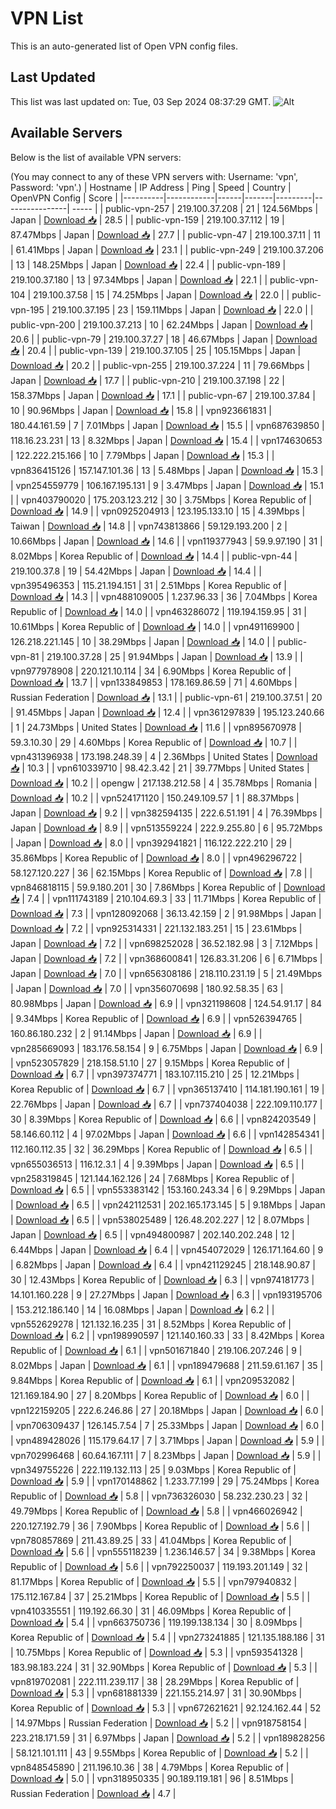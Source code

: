 # VPN List

This is an auto-generated list of Open VPN config files.

## Last Updated

This list was last updated on: Tue, 03 Sep 2024 08:37:29 GMT.
![Alt](https://repobeats.axiom.co/api/embed/186b98318ef1479477931607c1ad7d823f12451f.svg "Repobeats analytics image")

## Available Servers

Below is the list of available VPN servers:

(You may connect to any of these VPN servers with: Username: 'vpn', Password: 'vpn'.)
| Hostname | IP Address | Ping | Speed | Country | OpenVPN Config | Score |
|----------|------------|------|-------|---------|----------------| ----- |
| public-vpn-257 | 219.100.37.208 | 21 | 124.56Mbps | Japan | [Download 📥](./configs/server_0_JP.ovpn) | 28.5 |
| public-vpn-159 | 219.100.37.112 | 19 | 87.47Mbps | Japan | [Download 📥](./configs/server_1_JP.ovpn) | 27.7 |
| public-vpn-47 | 219.100.37.11 | 11 | 61.41Mbps | Japan | [Download 📥](./configs/server_2_JP.ovpn) | 23.1 |
| public-vpn-249 | 219.100.37.206 | 13 | 148.25Mbps | Japan | [Download 📥](./configs/server_3_JP.ovpn) | 22.4 |
| public-vpn-189 | 219.100.37.180 | 13 | 97.34Mbps | Japan | [Download 📥](./configs/server_4_JP.ovpn) | 22.1 |
| public-vpn-104 | 219.100.37.58 | 15 | 74.25Mbps | Japan | [Download 📥](./configs/server_5_JP.ovpn) | 22.0 |
| public-vpn-195 | 219.100.37.195 | 23 | 159.11Mbps | Japan | [Download 📥](./configs/server_6_JP.ovpn) | 22.0 |
| public-vpn-200 | 219.100.37.213 | 10 | 62.24Mbps | Japan | [Download 📥](./configs/server_7_JP.ovpn) | 20.6 |
| public-vpn-79 | 219.100.37.27 | 18 | 46.67Mbps | Japan | [Download 📥](./configs/server_8_JP.ovpn) | 20.4 |
| public-vpn-139 | 219.100.37.105 | 25 | 105.15Mbps | Japan | [Download 📥](./configs/server_9_JP.ovpn) | 20.2 |
| public-vpn-255 | 219.100.37.224 | 11 | 79.66Mbps | Japan | [Download 📥](./configs/server_10_JP.ovpn) | 17.7 |
| public-vpn-210 | 219.100.37.198 | 22 | 158.37Mbps | Japan | [Download 📥](./configs/server_11_JP.ovpn) | 17.1 |
| public-vpn-67 | 219.100.37.84 | 10 | 90.96Mbps | Japan | [Download 📥](./configs/server_12_JP.ovpn) | 15.8 |
| vpn923661831 | 180.44.161.59 | 7 | 7.01Mbps | Japan | [Download 📥](./configs/server_13_JP.ovpn) | 15.5 |
| vpn687639850 | 118.16.23.231 | 13 | 8.32Mbps | Japan | [Download 📥](./configs/server_14_JP.ovpn) | 15.4 |
| vpn174630653 | 122.222.215.166 | 10 | 7.79Mbps | Japan | [Download 📥](./configs/server_15_JP.ovpn) | 15.3 |
| vpn836415126 | 157.147.101.36 | 13 | 5.48Mbps | Japan | [Download 📥](./configs/server_16_JP.ovpn) | 15.3 |
| vpn254559779 | 106.167.195.131 | 9 | 3.47Mbps | Japan | [Download 📥](./configs/server_17_JP.ovpn) | 15.1 |
| vpn403790020 | 175.203.123.212 | 30 | 3.75Mbps | Korea Republic of | [Download 📥](./configs/server_18_KR.ovpn) | 14.9 |
| vpn0925204913 | 123.195.133.10 | 15 | 4.39Mbps | Taiwan | [Download 📥](./configs/server_19_TW.ovpn) | 14.8 |
| vpn743813866 | 59.129.193.200 | 2 | 10.66Mbps | Japan | [Download 📥](./configs/server_20_JP.ovpn) | 14.6 |
| vpn119377943 | 59.9.97.190 | 31 | 8.02Mbps | Korea Republic of | [Download 📥](./configs/server_21_KR.ovpn) | 14.4 |
| public-vpn-44 | 219.100.37.8 | 19 | 54.42Mbps | Japan | [Download 📥](./configs/server_22_JP.ovpn) | 14.4 |
| vpn395496353 | 115.21.194.151 | 31 | 2.51Mbps | Korea Republic of | [Download 📥](./configs/server_23_KR.ovpn) | 14.3 |
| vpn488109005 | 1.237.96.33 | 36 | 7.04Mbps | Korea Republic of | [Download 📥](./configs/server_24_KR.ovpn) | 14.0 |
| vpn463286072 | 119.194.159.95 | 31 | 10.61Mbps | Korea Republic of | [Download 📥](./configs/server_25_KR.ovpn) | 14.0 |
| vpn491169900 | 126.218.221.145 | 10 | 38.29Mbps | Japan | [Download 📥](./configs/server_26_JP.ovpn) | 14.0 |
| public-vpn-81 | 219.100.37.28 | 25 | 91.94Mbps | Japan | [Download 📥](./configs/server_27_JP.ovpn) | 13.9 |
| vpn977978908 | 220.121.10.114 | 34 | 6.90Mbps | Korea Republic of | [Download 📥](./configs/server_28_KR.ovpn) | 13.7 |
| vpn133849853 | 178.169.86.59 | 71 | 4.60Mbps | Russian Federation | [Download 📥](./configs/server_29_RU.ovpn) | 13.1 |
| public-vpn-61 | 219.100.37.51 | 20 | 91.45Mbps | Japan | [Download 📥](./configs/server_30_JP.ovpn) | 12.4 |
| vpn361297839 | 195.123.240.66 | 1 | 24.73Mbps | United States | [Download 📥](./configs/server_31_US.ovpn) | 11.6 |
| vpn895670978 | 59.3.10.30 | 29 | 4.60Mbps | Korea Republic of | [Download 📥](./configs/server_32_KR.ovpn) | 10.7 |
| vpn431396938 | 173.198.248.39 | 4 | 2.36Mbps | United States | [Download 📥](./configs/server_33_US.ovpn) | 10.3 |
| vpn610339710 | 98.42.3.42 | 21 | 39.77Mbps | United States | [Download 📥](./configs/server_34_US.ovpn) | 10.2 |
| opengw | 217.138.212.58 | 4 | 35.78Mbps | Romania | [Download 📥](./configs/server_35_RO.ovpn) | 10.2 |
| vpn524171120 | 150.249.109.57 | 1 | 88.37Mbps | Japan | [Download 📥](./configs/server_36_JP.ovpn) | 9.2 |
| vpn382594135 | 222.6.51.191 | 4 | 76.39Mbps | Japan | [Download 📥](./configs/server_37_JP.ovpn) | 8.9 |
| vpn513559224 | 222.9.255.80 | 6 | 95.72Mbps | Japan | [Download 📥](./configs/server_38_JP.ovpn) | 8.0 |
| vpn392941821 | 116.122.222.210 | 29 | 35.86Mbps | Korea Republic of | [Download 📥](./configs/server_39_KR.ovpn) | 8.0 |
| vpn496296722 | 58.127.120.227 | 36 | 62.15Mbps | Korea Republic of | [Download 📥](./configs/server_40_KR.ovpn) | 7.8 |
| vpn846818115 | 59.9.180.201 | 30 | 7.86Mbps | Korea Republic of | [Download 📥](./configs/server_41_KR.ovpn) | 7.4 |
| vpn111743189 | 210.104.69.3 | 33 | 11.71Mbps | Korea Republic of | [Download 📥](./configs/server_42_KR.ovpn) | 7.3 |
| vpn128092068 | 36.13.42.159 | 2 | 91.98Mbps | Japan | [Download 📥](./configs/server_43_JP.ovpn) | 7.2 |
| vpn925314331 | 221.132.183.251 | 15 | 23.61Mbps | Japan | [Download 📥](./configs/server_44_JP.ovpn) | 7.2 |
| vpn698252028 | 36.52.182.98 | 3 | 7.12Mbps | Japan | [Download 📥](./configs/server_45_JP.ovpn) | 7.2 |
| vpn368600841 | 126.83.31.206 | 6 | 6.71Mbps | Japan | [Download 📥](./configs/server_46_JP.ovpn) | 7.0 |
| vpn656308186 | 218.110.231.19 | 5 | 21.49Mbps | Japan | [Download 📥](./configs/server_47_JP.ovpn) | 7.0 |
| vpn356070698 | 180.92.58.35 | 63 | 80.98Mbps | Japan | [Download 📥](./configs/server_48_JP.ovpn) | 6.9 |
| vpn321198608 | 124.54.91.17 | 84 | 9.34Mbps | Korea Republic of | [Download 📥](./configs/server_49_KR.ovpn) | 6.9 |
| vpn526394765 | 160.86.180.232 | 2 | 91.14Mbps | Japan | [Download 📥](./configs/server_50_JP.ovpn) | 6.9 |
| vpn285669093 | 183.176.58.154 | 9 | 6.75Mbps | Japan | [Download 📥](./configs/server_51_JP.ovpn) | 6.9 |
| vpn523057829 | 218.158.51.10 | 27 | 9.15Mbps | Korea Republic of | [Download 📥](./configs/server_52_KR.ovpn) | 6.7 |
| vpn397374771 | 183.107.115.210 | 25 | 12.21Mbps | Korea Republic of | [Download 📥](./configs/server_53_KR.ovpn) | 6.7 |
| vpn365137410 | 114.181.190.161 | 19 | 22.76Mbps | Japan | [Download 📥](./configs/server_54_JP.ovpn) | 6.7 |
| vpn737404038 | 222.109.110.177 | 30 | 8.39Mbps | Korea Republic of | [Download 📥](./configs/server_55_KR.ovpn) | 6.6 |
| vpn824203549 | 58.146.60.112 | 4 | 97.02Mbps | Japan | [Download 📥](./configs/server_56_JP.ovpn) | 6.6 |
| vpn142854341 | 112.160.112.35 | 32 | 36.29Mbps | Korea Republic of | [Download 📥](./configs/server_57_KR.ovpn) | 6.5 |
| vpn655036513 | 116.12.3.1 | 4 | 9.39Mbps | Japan | [Download 📥](./configs/server_58_JP.ovpn) | 6.5 |
| vpn258319845 | 121.144.162.126 | 24 | 7.68Mbps | Korea Republic of | [Download 📥](./configs/server_59_KR.ovpn) | 6.5 |
| vpn553383142 | 153.160.243.34 | 6 | 9.29Mbps | Japan | [Download 📥](./configs/server_60_JP.ovpn) | 6.5 |
| vpn242112531 | 202.165.173.145 | 5 | 9.18Mbps | Japan | [Download 📥](./configs/server_61_JP.ovpn) | 6.5 |
| vpn538025489 | 126.48.202.227 | 12 | 8.07Mbps | Japan | [Download 📥](./configs/server_62_JP.ovpn) | 6.5 |
| vpn494800987 | 202.140.202.248 | 12 | 6.44Mbps | Japan | [Download 📥](./configs/server_63_JP.ovpn) | 6.4 |
| vpn454072029 | 126.171.164.60 | 9 | 6.82Mbps | Japan | [Download 📥](./configs/server_64_JP.ovpn) | 6.4 |
| vpn421129245 | 218.148.90.87 | 30 | 12.43Mbps | Korea Republic of | [Download 📥](./configs/server_65_KR.ovpn) | 6.3 |
| vpn974181773 | 14.101.160.228 | 9 | 27.27Mbps | Japan | [Download 📥](./configs/server_66_JP.ovpn) | 6.3 |
| vpn193195706 | 153.212.186.140 | 14 | 16.08Mbps | Japan | [Download 📥](./configs/server_67_JP.ovpn) | 6.2 |
| vpn552629278 | 121.132.16.235 | 31 | 8.52Mbps | Korea Republic of | [Download 📥](./configs/server_68_KR.ovpn) | 6.2 |
| vpn198990597 | 121.140.160.33 | 33 | 8.42Mbps | Korea Republic of | [Download 📥](./configs/server_69_KR.ovpn) | 6.1 |
| vpn501671840 | 219.106.207.246 | 9 | 8.02Mbps | Japan | [Download 📥](./configs/server_70_JP.ovpn) | 6.1 |
| vpn189479688 | 211.59.61.167 | 35 | 9.84Mbps | Korea Republic of | [Download 📥](./configs/server_71_KR.ovpn) | 6.1 |
| vpn209532082 | 121.169.184.90 | 27 | 8.20Mbps | Korea Republic of | [Download 📥](./configs/server_72_KR.ovpn) | 6.0 |
| vpn122159205 | 222.6.246.86 | 27 | 20.18Mbps | Japan | [Download 📥](./configs/server_73_JP.ovpn) | 6.0 |
| vpn706309437 | 126.145.7.54 | 7 | 25.33Mbps | Japan | [Download 📥](./configs/server_74_JP.ovpn) | 6.0 |
| vpn489428026 | 115.179.64.17 | 7 | 3.71Mbps | Japan | [Download 📥](./configs/server_75_JP.ovpn) | 5.9 |
| vpn702996468 | 60.64.167.111 | 7 | 8.23Mbps | Japan | [Download 📥](./configs/server_76_JP.ovpn) | 5.9 |
| vpn349755226 | 222.119.132.113 | 25 | 9.03Mbps | Korea Republic of | [Download 📥](./configs/server_77_KR.ovpn) | 5.9 |
| vpn170148862 | 1.233.77.199 | 29 | 75.24Mbps | Korea Republic of | [Download 📥](./configs/server_78_KR.ovpn) | 5.8 |
| vpn736326030 | 58.232.230.23 | 32 | 49.79Mbps | Korea Republic of | [Download 📥](./configs/server_79_KR.ovpn) | 5.8 |
| vpn466026942 | 220.127.192.79 | 36 | 7.90Mbps | Korea Republic of | [Download 📥](./configs/server_80_KR.ovpn) | 5.6 |
| vpn780857869 | 211.43.89.25 | 33 | 41.04Mbps | Korea Republic of | [Download 📥](./configs/server_81_KR.ovpn) | 5.6 |
| vpn555118239 | 1.236.146.57 | 34 | 9.38Mbps | Korea Republic of | [Download 📥](./configs/server_82_KR.ovpn) | 5.6 |
| vpn792250037 | 119.193.201.149 | 32 | 81.17Mbps | Korea Republic of | [Download 📥](./configs/server_83_KR.ovpn) | 5.5 |
| vpn797940832 | 175.112.167.84 | 37 | 25.21Mbps | Korea Republic of | [Download 📥](./configs/server_84_KR.ovpn) | 5.5 |
| vpn410335551 | 119.192.66.30 | 31 | 46.09Mbps | Korea Republic of | [Download 📥](./configs/server_85_KR.ovpn) | 5.4 |
| vpn663750736 | 119.199.138.134 | 30 | 8.09Mbps | Korea Republic of | [Download 📥](./configs/server_86_KR.ovpn) | 5.4 |
| vpn273241885 | 121.135.188.186 | 31 | 10.75Mbps | Korea Republic of | [Download 📥](./configs/server_87_KR.ovpn) | 5.3 |
| vpn593541328 | 183.98.183.224 | 31 | 32.90Mbps | Korea Republic of | [Download 📥](./configs/server_88_KR.ovpn) | 5.3 |
| vpn819702081 | 222.111.239.117 | 38 | 28.29Mbps | Korea Republic of | [Download 📥](./configs/server_89_KR.ovpn) | 5.3 |
| vpn681881339 | 221.155.214.97 | 31 | 30.90Mbps | Korea Republic of | [Download 📥](./configs/server_90_KR.ovpn) | 5.3 |
| vpn672621621 | 92.124.162.44 | 52 | 14.97Mbps | Russian Federation | [Download 📥](./configs/server_91_RU.ovpn) | 5.2 |
| vpn918758154 | 223.218.171.59 | 31 | 6.97Mbps | Japan | [Download 📥](./configs/server_92_JP.ovpn) | 5.2 |
| vpn189828256 | 58.121.101.111 | 43 | 9.55Mbps | Korea Republic of | [Download 📥](./configs/server_93_KR.ovpn) | 5.2 |
| vpn848545890 | 211.196.10.36 | 38 | 4.79Mbps | Korea Republic of | [Download 📥](./configs/server_94_KR.ovpn) | 5.0 |
| vpn318950335 | 90.189.119.181 | 96 | 8.51Mbps | Russian Federation | [Download 📥](./configs/server_95_RU.ovpn) | 4.7 |
